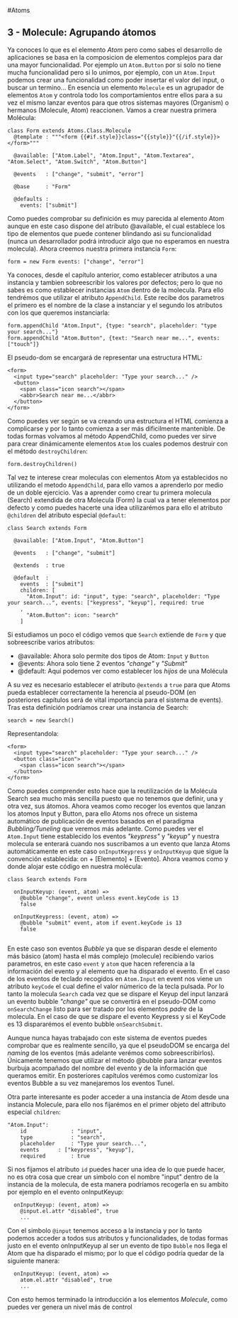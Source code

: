 #Atoms
## 3 - Molecule: Agrupando átomos
Ya conoces lo que es el elemento *Atom* pero como sabes el desarrollo de aplicaciones se basa en la composicion de elementos complejos para dar una mayor funcionalidad. Por ejemplo un `Atom.Button` por si solo no tiene mucha funcionalidad pero si lo unimos, por ejemplo, con un `Atom.Input` podemos crear una funcionalidad como poder insertar el valor del input, o buscar un termino... En esencia un elemento `Molecule` es un agrupador de elementos `Atom` y controla todo los comportamientos entre ellos para a su vez el mismo lanzar eventos para que otros sistemas mayores (Organism) o hermanos (Molecule, Atom) reaccionen. Vamos a crear nuestra primera Molécula:

```
class Form extends Atoms.Class.Molecule
  @template : """<form {{#if.style}}class="{{style}}"{{/if.style}}></form>"""

  @available: ["Atom.Label", "Atom.Input", "Atom.Textarea", "Atom.Select", "Atom.Switch", "Atom.Button"]

  @events   : ["change", "submit", "error"]

  @base     : "Form"

  @defaults :
    events: ["submit"]
```

Como puedes comprobar su definición es muy parecida al elemento Atom aunque en este caso dispone del atributo  @available, el cual establece los tipo de elementos que puede contener blindando asi su funcionalidad (nunca un desarrollador podrá introducir algo que no esperamos en nuestra molecula). Ahora creemos nuestra primera instancia `Form`:

```
form = new Form events: ["change", "error"]
```

Ya conoces, desde el capítulo anterior, como establecer atributos a una instancia y tambien sobreescribir los valores por defectos; pero lo que no sabes es como establecer instancias `Atom` dentro de la molecula. Para ello tendrémos que utilizar el atributo `AppendChild`. Este recibe dos parametros el primero es el nombre de la clase a instanciar y el segundo los atributos con los que queremos instanciarla: 

```
form.appendChild "Atom.Input", {type: "search", placeholder: "type your search..."}
form.appendChild "Atom.Button", {text: "Search near me...", events: ["touch"]}
```

El pseudo-dom se encargará de representar una estructura HTML:

```
<form>
  <input type="search" placeholder: "Type your search..." />
  <button>
    <span class="icon search"></span>
    <abbr>Search near me...</abbr>
  </button>
</form>
```

Como puedes ver según se va creando una estructura el HTML comienza a complicarse y por lo tanto comienza a ser más dificilmente mantenible. De todas formas volvamos al método AppendChild, como puedes ver sirve para crear dinámicamente elementos `Atom` los cuales podemos destruir con el método `destroyChildren`:

```
form.destroyChildren()
```

Tal vez te interese crear moleculas con elementos Atom ya establecidos no utilizando el metodo `AppendChild`, para ello vamos a aprenderlo por medio de un doble ejercicio. Vas a aprender como crear tu primera molecula (Search) extendida de otra Molecula (Form) la cual va a tener elementos por defecto y como puedes hacerte una idea utilizarémos para ello el atributo `@children` del atributo especial `@default`: 

```
class Search extends Form

  @available: ["Atom.Input", "Atom.Button"]

  @events   : ["change", "submit"]

  @extends  : true

  @default  :
    events  : ["submit"]
    children: [
      "Atom.Input": id: "input", type: "search", placeholder: "Type your search...", events: ["keypress", "keyup"], required: true
    ,
      "Atom.Button": icon: "search"
    ]
```

Si estudiamos un poco el código vemos que `Search` extiende de `Form` y que sobreescribe varios atributos:

  - @available: Ahora solo permite dos tipos de Atom: `Input` y `Button`
  - @events: Ahora solo tiene 2 eventos *"change"* y *"Submit"*
  - @default: Aquí podemos ver como establecer los *hijos* de una Molécula

A su vez es necesario establecer el atributo `@extends` a `true` para que Atoms pueda establecer correctamente la herencia al pseudo-DOM (en posteriores capítulos será de vital importancia para el sistema de events). Tras esta definición podríamos crear una instancia de Search:

```
search = new Search()
```

Representandola:

```
<form>
  <input type="search" placeholder: "Type your search..." />
  <button class="icon">
    <span class="icon search"></span>
  </button>
</form>
```

Como puedes comprender esto hace que la reutilización de la Molécula Search sea mucho más sencilla puesto que no tenemos que definir, una y otra vez, sus átomos. Ahora veamos como recoger los eventos que lanzan los atomos Input y Button, para ello Atoms nos ofrece un sistema automático de publicación de eventos basados en el paradigma *Bubbling/Tuneling* que veremos más adelante. Como puedes ver el `Atom.Input` tiene establecido los eventos *"keypress"* y *"keyup"* y nuestra molecula se enterará cuando nos suscribamos a un evento que lanza Atoms automáticamente en este caso `onInputKeypress` y `onInputKeyup` que sigue la convención establecida: on + [Elemento] + [Evento]. Ahora veamos como y donde alojar este código en nuestra molécula:

```
class Search extends Form

  onInputKeyup: (event, atom) =>
    @bubble "change", event unless event.keyCode is 13
    false

  onInputKeypress: (event, atom) =>
    @bubble "submit" event, atom if event.keyCode is 13
    false
 
```

En este caso son eventos *Bubble* ya que se disparan desde el elemento más básico (atom) hasta el más complejo (molecule) recibiendo varios parametros, en este caso `event` y `atom` que hacen referencia a la información del evento y al elemento que ha disparado el evento. En el caso de los eventos de teclado recogidos en `Atom.Input` en event nos viene un atributo `keyCode` el cual define el valor númerico de la tecla pulsada. Por lo tanto la molecula `Search` cada vez que se dispare el Keyup del input lanzará un evento bubble *"change"* que se convertirá en el pseudo-DOM como `onSearchChange` listo para ser tratado por los elementos *padre* de la molecula. En el caso de que se dispare el evento Keypress y si el KeyCode es 13 dispararémos el evento bubble `onSearchSubmit`.

Aunque nunca hayas trabajado con este sistema de eventos puedes comprobar que es realmente sencillo, ya que el pseudoDOM se encarga del *naming* de los eventos (más adelante verémos como sobreescribirlos). Únicamente tenemos que utilizar el método @bubble para lanzar eventos burbuja acompañado del nombre del evento y de la información que queramos emitir. En posteriores capítulos verémos como customizar los eventos Bubble a su vez manejaremos los eventos Tunel.

Otra parte interesante es poder acceder a una instancia de Atom desde una instancia Molecule, para ello nos fijarémos en el primer objeto del attributo especial `children`:

```
"Atom.Input": 
	id 				: "input", 
	type 			: "search", 
	placeholder 	: "Type your search...", 
	events 		: ["keypress", "keyup"], 
	required 		: true
```

Si nos fijamos el atributo `id` puedes hacer una idea de lo que puede hacer, no es otra cosa que crear un simbolo con el nombre "input" dentro de la instancia de la molecula, de esta manera podríamos recogerla en su ambito por ejemplo en el evento onInputKeyup:

```
  onInputKeyup: (event, atom) =>
    @input.el.attr "disabled", true
    ...
```

Con el simbolo `@input` tenemos acceso a la instancia y por lo tanto podemos acceder a todos sus atributos y funcionalidades, de todas formas justo en el evento onInputKeyup al ser un evento de tipo `Bubble` nos llega el Atom que ha disparado el mismo; por lo que el código podría quedar de la siguiente manera:

```
  onInputKeyup: (event, atom) =>
    atom.el.attr "disabled", true
	...
```

Con esto hemos terminado la introducción a los elementos *Molecule*, como puedes ver genera un nivel más de control 